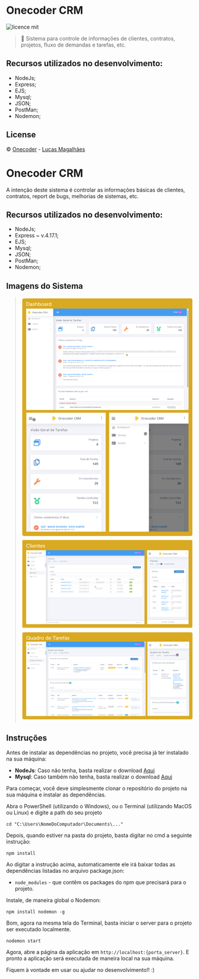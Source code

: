 # Onecoder CRM

![licence mit](https://img.shields.io/badge/license-MIT-yellow)

> :rocket: Sistema para controle de informações de clientes, contratos, projetos, fluxo de demandas e tarefas, etc.

## Recursos utilizados no desenvolvimento:
- NodeJs;
- Express;
- EJS;
- Mysql;
- JSON;
- PostMan;
- Nodemon;

## License
© [Onecoder](https://onecoder.com.br/) - [Lucas Magalhães](https://github.com/lucaspokaz/)

# Onecoder CRM

A intenção deste sistema é controlar as informações básicas de clientes, contratos, report de bugs, melhorias de sistemas, etc.

## Recursos utilizados no desenvolvimento:

- NodeJs;
- Express ~ v.4.17.1;
- EJS;
- Mysql;
- JSON;
- PostMan;
- Nodemon;

## Imagens do Sistema

> ![dashboard](https://github.com/lucaspokaz/onecoder_crm/blob/master/images/dashboard.png)
> ![clientes](https://github.com/lucaspokaz/onecoder_crm/blob/master/images/clientes.png)
> ![quadro_tarefas](https://github.com/lucaspokaz/onecoder_crm/blob/master/images/quadro_tarefas.png)

## Instruções

Antes de instalar as dependências no projeto, você precisa já ter instalado na sua máquina:

* **NodeJs**: Caso não tenha, basta realizar o download [Aqui](https://nodejs.org/en/)
* **Mysql**: Caso também não tenha, basta realizar o download [Aqui](https://www.mysql.com/downloads/)

Para começar, você deve simplesmente clonar o repositório do projeto na sua máquina e instalar as dependências.

Abra o PowerShell (utilizando o Windows), ou o Terminal (utilizando MacOS ou Linux) e digite a path do seu projeto

```
cd "C:\Users\NomeDoComputador\Documents\..."
```

Depois, quando estiver na pasta do projeto, basta digitar no cmd a seguinte instrução:

```
npm install
```

Ao digitar a instrução acima, automaticamente ele irá baixar todas as dependências listadas no arquivo package.json:

* `node_modules` - que contêm os packages do npm que precisará para o projeto.

Instale, de maneira global o Nodemon:

```
npm install nodemon -g
```

Bom, agora na mesma tela do Terminal, basta iniciar o server para o projeto ser executado localmente.

```
nodemon start
```

Agora, abre a página da aplicação em `http://localhost:{porta_server}`. E pronto a aplicação será executada de maneira local na sua máquina.

Fiquem à vontade em usar ou ajudar no desenvolvimento!! :)
